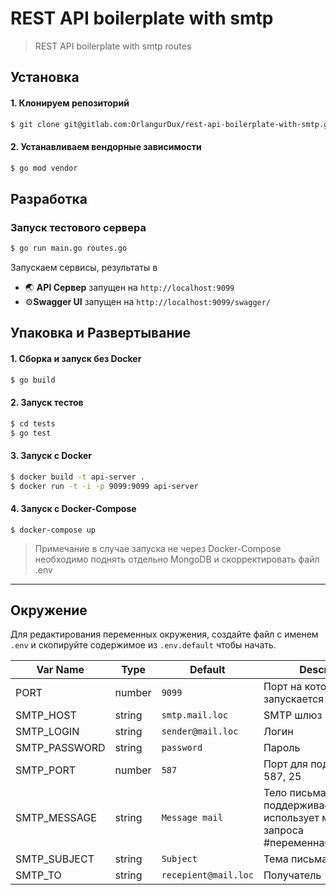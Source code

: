 # REST API boilerplate with smtp
> REST API boilerplate with smtp routes
## Установка
#### 1. Клонируем репозиторий
```bash
$ git clone git@gitlab.com:OrlangurDux/rest-api-boilerplate-with-smtp.git  
```
#### 2. Устанавливаем вендорные зависимости
```bash
$ go mod vendor
```
## Разработка

### Запуск тестового сервера

```bash
$ go run main.go routes.go
```
Запускаем сервисы, результаты в 
* 🌏 **API Сервер** запущен на `http://localhost:9099`
* ⚙️**Swagger UI** запущен на `http://localhost:9099/swagger/`

## Упаковка и Развертывание
#### 1. Сборка и запуск без Docker
```bash
$ go build 
```
#### 2. Запуск тестов
```bash
$ cd tests
$ go test
```
#### 3. Запуск с Docker
```bash
$ docker build -t api-server .
$ docker run -t -i -p 9099:9099 api-server
```
#### 4. Запуск с Docker-Compose
```
$ docker-compose up
```

>Примечание в случае запуска не через Docker-Compose необходимо поднять отдельно MongoDB и скорректировать файл .env

---

## Окружение
Для редактирования переменных окружения, создайте файл с именем `.env` и скопируйте содержимое из `.env.default` чтобы начать.

| Var Name  | Type  | Default | Description  |
|---|---|---|---|
|  PORT | number  | `9099` | Порт на котором запускается API сервер |
|  SMTP_HOST | string  | `smtp.mail.loc` | SMTP шлюз |
|  SMTP_LOGIN | string  | `sender@mail.loc` | Логин |
|  SMTP_PASSWORD | string  | `password` | Пароль |
|  SMTP_PORT | number  | `587` | Порт для подключения 587, 25 |
|  SMTP_MESSAGE | string  | `Message mail` | Тело письма поддерживает html и использует метки из запроса #переменная_в_запросе# |
|  SMTP_SUBJECT | string  | `Subject` | Тема письма |
|  SMTP_TO | string  | `recepient@mail.loc` | Получатель |
